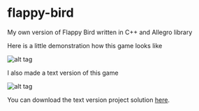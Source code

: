 # flappy-bird
My own version of Flappy Bird written in C++ and Allegro library

Here is a little demonstration how this game looks like

![alt tag](https://raw.githubusercontent.com/lukascode/flappy-bird/master/flappy.gif)

I also made a text version of this game

![alt tag](https://raw.githubusercontent.com/lukascode/flappy-bird/master/flappy-text.gif)

You can download the text version project solution
[here](https://drive.google.com/drive/folders/0B6xHDUts8ShMUlY4NFRSOV9QTUk?usp=sharing).


